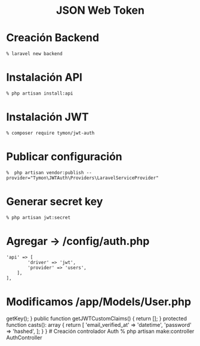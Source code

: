 <h1 align="center">JSON Web Token</h1>

# Creación Backend

    % laravel new backend

# Instalación API

    % php artisan install:api

# Instalación JWT

    % composer require tymon/jwt-auth

# Publicar configuración
 
    %  php artisan vendor:publish --provider="Tymon\JWTAuth\Providers\LaravelServiceProvider"

# Generar secret key

    % php artisan jwt:secret

# Agregar -> /config/auth.php

    'api' => [
            'driver' => 'jwt',
            'provider' => 'users',
        ],
    ],

# Modificamos /app/Models/User.php

<?php

    namespace App\Models;


    use Illuminate\Database\Eloquent\Factories\HasFactory;
    use Illuminate\Foundation\Auth\User as Authenticatable;
    use Illuminate\Notifications\Notifiable;
    use Tymon\JWTAuth\Contracts\JWTSubject;

    class User extends Authenticatable implements JWTSubject
    {
 
        protected $fillable = [
            'name',
            'email',
            'password',
        ];

        protected $hidden = [
            'password',
            'remember_token',
        ];

        public function getJWTIdentifier()
        {
            return $this->getKey();
        }

        public function getJWTCustomClaims()
        {
            return [];
        }

        protected function casts(): array
        {
            return [
                'email_verified_at' => 'datetime',
                'password' => 'hashed',
            ];
        }
    }

# Creación controlador Auth

    % php artisan make:controller AuthController
